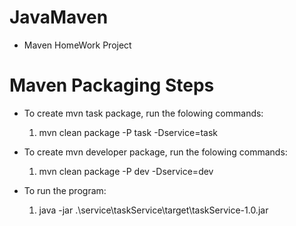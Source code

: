# JavaMaven
  * Maven HomeWork Project
  
# Maven Packaging Steps
  * To create mvn task package, run the folowing commands:
    1. mvn clean  package -P task -Dservice=task
    
  * To create mvn developer package, run the folowing commands:
    1. mvn clean  package -P dev -Dservice=dev
    
  * To run the program:
    1. java -jar .\service\taskService\target\taskService-1.0.jar
